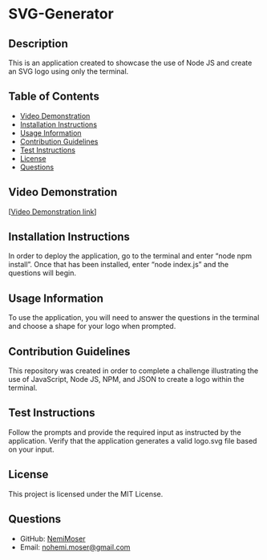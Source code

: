
# SVG-Generator

## Description

This is an application created to showcase the use of Node JS and create an SVG logo using only the terminal.

## Table of Contents
- [Video Demonstration](#video-demonstration)
- [Installation Instructions](#installation-instructions)
- [Usage Information](#usage-information)
- [Contribution Guidelines](#contribution-guidelines)
- [Test Instructions](#test-instructions)
- [License](#license)
- [Questions](#questions)

## Video Demonstration
[[Video Demonstration link](https://drive.google.com/file/d/1GYSqU090RaJczNwCvE3TiZOE9qeEUTm6/view)]

## Installation Instructions
In order to deploy the application, go to the terminal and enter “node npm install”. Once that has been installed, enter “node index.js” and the questions will begin.

## Usage Information
To use the application, you will need to answer the questions in the terminal and choose a shape for your logo when prompted.

## Contribution Guidelines
This repository was created in order to complete a challenge illustrating the use of JavaScript, Node JS, NPM, and JSON to create a logo within the terminal.

## Test Instructions
Follow the prompts and provide the required input as instructed by the application. Verify that the application generates a valid logo.svg file based on your input.

## License

This project is licensed under the MIT License.

## Questions

- GitHub: [NemiMoser](https://github.com/NemiMoser)
- Email: nohemi.moser@gmail.com
